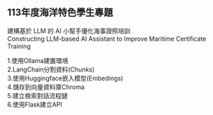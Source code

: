 ## 113年度海洋特色學生專題  
建構基於 LLM 的 AI 小幫手優化海事證照培訓  
Constructing LLM-based AI Assistant to Improve Maritime Certificate Training  

1.使用Ollama建置環境  
2.LangChain分割資料(Chunks)  
3.使用Huggingface嵌入模型(Embedings)  
4.儲存到向量資料庫Chroma  
5.建立檢索對話流程鏈  
6.使用Flask建立API
